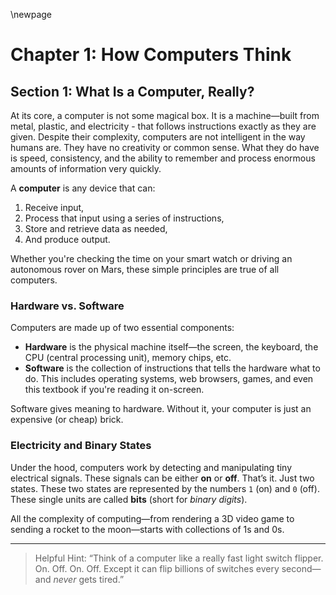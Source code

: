 
\newpage

# Chapter 1: How Computers Think

## Section 1: What Is a Computer, Really?

At its core, a computer is not some magical box. It is a machine—built from
metal, plastic, and electricity - that follows instructions exactly as they are
given. Despite their complexity, computers are not intelligent in the way humans
are. They have no creativity or common sense. What they do have is speed,
consistency, and the ability to remember and process enormous amounts of
information very quickly.

A **computer** is any device that can:

1. Receive input,
2. Process that input using a series of instructions,
3. Store and retrieve data as needed,
4. And produce output.

Whether you're checking the time on your smart watch or driving an autonomous
rover on Mars, these simple principles are true of all computers.

### Hardware vs. Software

Computers are made up of two essential components:

* **Hardware** is the physical machine itself—the screen, the keyboard, the CPU
  (central processing unit), memory chips, etc.
* **Software** is the collection of instructions that tells the hardware what to
  do. This includes operating systems, web browsers, games, and even this
  textbook if you're reading it on-screen.

Software gives meaning to hardware. Without it, your computer is just an
expensive (or cheap) brick.

### Electricity and Binary States

Under the hood, computers work by detecting and manipulating tiny electrical
signals. These signals can be either **on** or **off**. That’s it. Just two
states. These two states are represented by the numbers `1` (on) and `0` (off).
These single units are called **bits** (short for *binary digits*).

All the complexity of computing—from rendering a 3D video game to sending a
rocket to the moon—starts with collections of 1s and 0s.

---

> Helpful Hint:
> “Think of a computer like a really fast light switch flipper. On. Off. On.
> Off. Except it can flip billions of switches every second—and *never* gets
> tired.”

